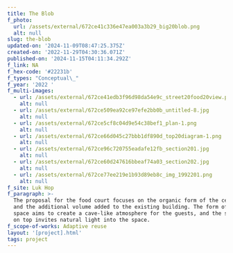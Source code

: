 ```yaml
---
title: The Blob
f_photo:
  url: /assets/external/672ce41c336e47ea003a3b29_big20blob.png
  alt: null
slug: the-blob
updated-on: '2024-11-09T08:47:25.375Z'
created-on: '2022-11-29T04:30:36.071Z'
published-on: '2024-11-15T04:11:34.292Z'
f_link: NA
f_hex-code: '#22231b'
f_types: "Conceptual\_"
f_year: '2022 '
f_multi-images:
  - url: /assets/external/672ce41edb3f96d98da54e9c_street20food20view.png
    alt: null
  - url: /assets/external/672ce509ea92ce97efe2bb0b_untitled-8.jpg
    alt: null
  - url: /assets/external/672ce5cf8c04d9e54c38bef1_plan-1.png
    alt: null
  - url: /assets/external/672ce66d045c27bbb1df890d_top20diagram-1.png
    alt: null
  - url: /assets/external/672ce96c720755eadafe12fb_section201.jpg
    alt: null
  - url: /assets/external/672ce60d247616bbeaf74a03_section202.jpg
    alt: null
  - url: /assets/external/672ce77ee219e1b93d89eb8c_img_1992201.png
    alt: null
f_site: Luk Hop
f_paragraph: >-
  The proposal for the food court focuses on the organic form of the ceiling,
  and the additional volume added to the existing building. The form of the
  space aims to create a cave-like atmosphere for the guests, and the skylight
  on top invites natural light into the space.
f_scope-of-works: Adaptive reuse
layout: '[project].html'
tags: project
---
```



